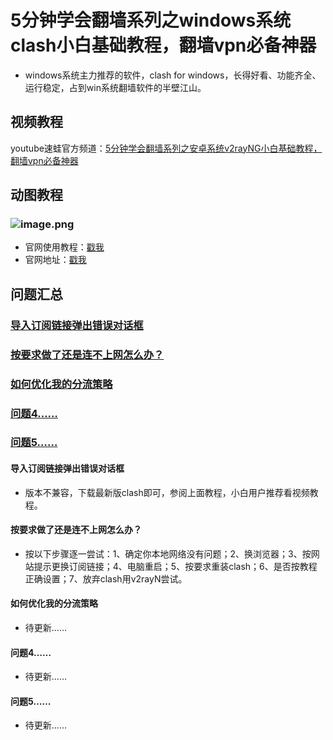 # 5分钟学会翻墙系列之windows系统clash小白基础教程，翻墙vpn必备神器
* windows系统主力推荐的软件，clash for windows，长得好看、功能齐全、运行稳定，占到win系统翻墙软件的半壁江山。
## 视频教程
youtube速蛙官方频道：<a href="https://www.youtube.com/watch?v=t1Rl1mxIDec" target="_blank">5分钟学会翻墙系列之安卓系统v2rayNG小白基础教程，翻墙vpn必备神器</a>
## 动图教程

### ![image.png](https://media.giphy.com/media/YSkrYftFJ59ZqOMcSW/giphy.gif)
* 官网使用教程：[戳我](https://speedfrogs.github.io/speedfrogs/forlogin)
* 官网地址：[戳我](https://faster.bleakone.xyz/)
## 问题汇总
### <a href="#mark1">导入订阅链接弹出错误对话框</a>
### <a href="#mark2">按要求做了还是连不上网怎么办？</a>
### <a href="#mark2">如何优化我的分流策略</a>
### <a href="#mark2">问题4……</a>
### <a href="#mark2">问题5……</a>
<a id="mark1"></a>

#### 导入订阅链接弹出错误对话框
* 版本不兼容，下载最新版clash即可，参阅上面教程，小白用户推荐看视频教程。
<a id="mark2"></a>

#### 按要求做了还是连不上网怎么办？
* 按以下步骤逐一尝试：1、确定你本地网络没有问题；2、换浏览器；3、按网站提示更换订阅链接；4、电脑重启；5、按要求重装clash；6、是否按教程正确设置；7、放弃clash用v2rayN尝试。
<a id="mark3"></a>

#### 如何优化我的分流策略
* 待更新……
<a id="mark4"></a>

#### 问题4……
* 待更新……
<a id="mark5"></a>

#### 问题5……
* 待更新……
